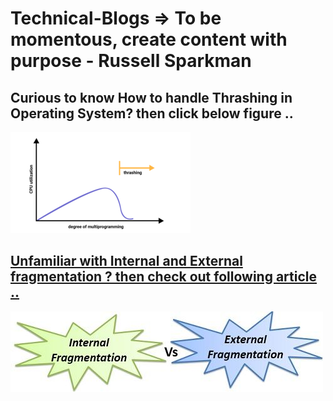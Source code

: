 # Technical-Blogs => To be momentous, create content with purpose - Russell Sparkman

## Curious to know How to handle Thrashing in Operating System? then click below figure ..
<a target="_blank" href="https://steemit.com/thrashinginos/@kritijha/techniques-to-handle-thrashing-in-an-operating-system"><img src="https://github.com/akashpawar6474/images/blob/main/thrashing%20in%20operating%20system.png" alt="How to handle thrashing in Operating System??"> 
  
## Unfamiliar with Internal and External fragmentation ? then check out following article ..
<a target="_blank" href="https://morioh.com/p/bdd0756ca148"><img src="https://github.com/akashpawar6474/images/blob/main/Internal-Vs-External-Fragmentation.jpg" alt="Difference between Internal and External fragmentation"> 
 
